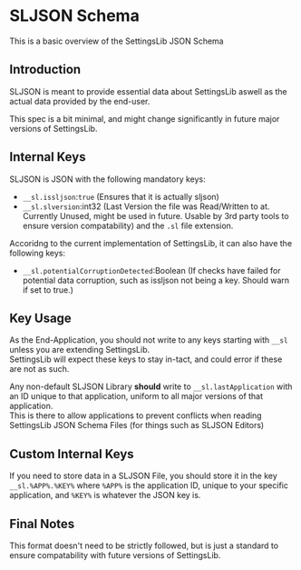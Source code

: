 # SLJSON Schema
This is a basic overview of the SettingsLib JSON Schema

## Introduction
SLJSON is meant to provide essential data about SettingsLib aswell as the actual data provided by the end-user.

This spec is a bit minimal, and might change significantly in future major versions of SettingsLib.

## Internal Keys
SLJSON is JSON with the following mandatory keys:
- `__sl.issljson`:`true` (Ensures that it is actually sljson)
- `__sl.slversion`:int32 (Last Version the file was Read/Written to at. Currently Unused, might be used in future. Usable by 3rd party tools to ensure version compatability)
and the `.sl` file extension.

Accoridng to the current implementation of SettingsLib, it can also have the following keys:
- `__sl.potentialCorruptionDetected`:Boolean (If checks have failed for potential data corruption, such as issljson not being a key. Should warn if set to true.)

## Key Usage
As the End-Application, you should not write to any keys starting with `__sl` unless you are extending SettingsLib.<br/>
SettingsLib will expect these keys to stay in-tact, and could error if these are not as such.

Any non-default SLJSON Library **should** write to `__sl.lastApplication` with an ID unique to that application, uniform to all major versions of that application.<br/>
This is there to allow applications to prevent conflicts when reading SettingsLib JSON Schema Files (for things such as SLJSON Editors)

## Custom Internal Keys
If you need to store data in a SLJSON File, you should store it in the key `__sl.%APP%.%KEY%` where `%APP%` is the application ID, unique to your specific application, and `%KEY%` is whatever the JSON key is.

## Final Notes
This format doesn't need to be strictly followed, but is just a standard to ensure compatability with future versions of SettingsLib.

